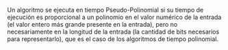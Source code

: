 
Un algoritmo se ejecuta en tiempo Pseudo-Polinomial si su tiempo de ejecución es proporcional a un polinomio en el valor numérico de la entrada (el valor entero más grande presente en la entrada), pero no necesariamente en la longitud de la entrada (la cantidad de bits necesarios para representarlo), que es el caso de los algoritmos de tiempo polinomial.